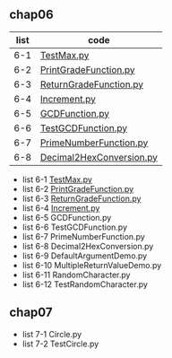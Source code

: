 


## chap06

| **list** | **code** |
| :------: | ---------|
| 6-1 | [TestMax.py](TestMax.py) |
| 6-2 | [PrintGradeFunction.py](PrintGradeFunction.py) |
| 6-3 | [ReturnGradeFunction.py](ReturnGradeFunction.py) |
| 6-4 | [Increment.py](Increment.py) |
| 6-5 | [GCDFunction.py](GCDFunction.py) |
| 6-6 | [TestGCDFunction.py](TestGCDFunction.py) |
| 6-7 | [PrimeNumberFunction.py](PrimeNumberFunction.py) |
| 6-8 | [Decimal2HexConversion.py](Decimal2HexConversion.py) |

- list 6-1      [TestMax.py](TestMax.py)
- list 6-2      [PrintGradeFunction.py](PrintGradeFunction.py)
- list 6-3      [ReturnGradeFunction.py](ReturnGradeFunction.py)
- list 6-4      [Increment.py](Increment.py)
- list 6-5      GCDFunction.py
- list 6-6      TestGCDFunction.py
- list 6-7      PrimeNumberFunction.py
- list 6-8      Decimal2HexConversion.py
- list 6-9      DefaultArgumentDemo.py
- list 6-10     MultipleReturnValueDemo.py
- list 6-11     RandomCharacter.py
- list 6-12     TestRandomCharacter.py


## chap07
- list 7-1      Circle.py
- list 7-2      TestCircle.py
